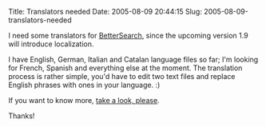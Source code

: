 Title: Translators needed
Date: 2005-08-09 20:44:15
Slug: 2005-08-09-translators-needed


I need some translators for [BetterSearch][1], since the upcoming version 1.9
will introduce localization.

I have English, German, Italian and Catalan language files so far; I'm looking
for French, Spanish and everything else at the moment. The translation process
is rather simple, you'd have to edit two text files and replace English
phrases with ones in your language. :)

If you want to know more, [take a look, please][2].

Thanks!

   [1]: http://bettersearch.g-blog.net/
   [2]: http://bettersearch.g-blog.net/news/2005/08/international-help-required-please.php
